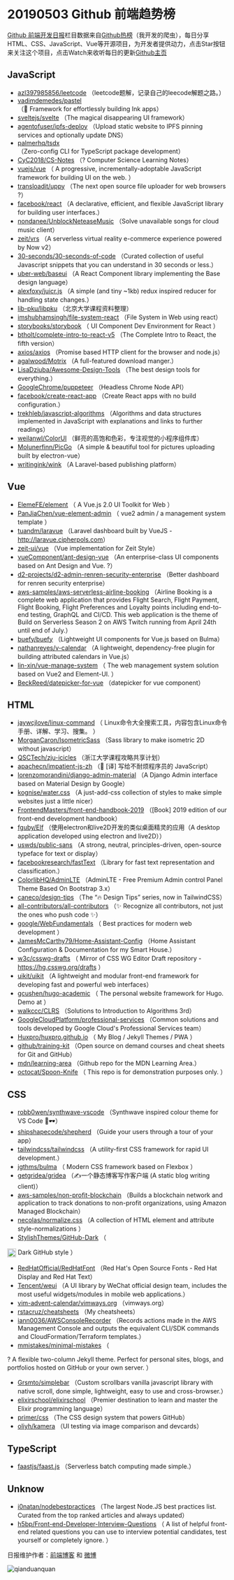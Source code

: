 # 20190503 Github 前端趋势榜

[Github 前端开发日报](https://qdkfweb.cn/c/news)栏目数据来自[Github热榜](https://github.qdkfweb.cn/)（我开发的爬虫），每日分享HTML、CSS、JavaScript、Vue等开源项目，为开发者提供动力，点击Star按钮来关注这个项目，点击Watch来收听每日的更新[Github主页](https://github.com/kujian/githubTrending)
## JavaScript

* [azl397985856/leetcode](https://github.com/azl397985856/leetcode) （leetcode题解，记录自己的leecode解题之路。）
* [vadimdemedes/pastel](https://github.com/vadimdemedes/pastel) （&#x1f3a8; Framework for effortlessly building Ink apps）
* [sveltejs/svelte](https://github.com/sveltejs/svelte) （The magical disappearing UI framework）
* [agentofuser/ipfs-deploy](https://github.com/agentofuser/ipfs-deploy) （Upload static website to IPFS pinning services and optionally update DNS）
* [palmerhq/tsdx](https://github.com/palmerhq/tsdx) （Zero-config CLI for TypeScript package development）
* [CyC2018/CS-Notes](https://github.com/CyC2018/CS-Notes) （? Computer Science Learning Notes）
* [vuejs/vue](https://github.com/vuejs/vue) （
        A progressive, incrementally-adoptable JavaScript framework for building UI on the web.
      ）
* [transloadit/uppy](https://github.com/transloadit/uppy) （The next open source file uploader for web browsers ?）
* [facebook/react](https://github.com/facebook/react) （A declarative, efficient, and flexible JavaScript library for building user interfaces.）
* [nondanee/UnblockNeteaseMusic](https://github.com/nondanee/UnblockNeteaseMusic) （Solve unavailable songs for cloud music client）
* [zeit/vrs](https://github.com/zeit/vrs) （A serverless virtual reality e-commerce experience powered by Now v2）
* [30-seconds/30-seconds-of-code](https://github.com/30-seconds/30-seconds-of-code) （Curated collection of useful Javascript snippets that you can understand in 30 seconds or less.）
* [uber-web/baseui](https://github.com/uber-web/baseui) （A React Component library implementing the Base design language）
* [alexfoxy/juicr.js](https://github.com/alexfoxy/juicr.js) （A simple (and tiny ~1kb) redux inspired reducer for handling state changes.）
* [lib-pku/libpku](https://github.com/lib-pku/libpku) （北京大学课程资料整理）
* [imshubhamsingh/file-system-react](https://github.com/imshubhamsingh/file-system-react) （File System in Web using react）
* [storybooks/storybook](https://github.com/storybooks/storybook) （
        UI Component Dev Environment for React
      ）
* [btholt/complete-intro-to-react-v5](https://github.com/btholt/complete-intro-to-react-v5) （The Complete Intro to React, the fifth version）
* [axios/axios](https://github.com/axios/axios) （Promise based HTTP client for the browser and node.js）
* [agalwood/Motrix](https://github.com/agalwood/Motrix) （A full-featured download manger.）
* [LisaDziuba/Awesome-Design-Tools](https://github.com/LisaDziuba/Awesome-Design-Tools) （The best design tools for everything.）
* [GoogleChrome/puppeteer](https://github.com/GoogleChrome/puppeteer) （Headless Chrome Node API）
* [facebook/create-react-app](https://github.com/facebook/create-react-app) （Create React apps with no build configuration.）
* [trekhleb/javascript-algorithms](https://github.com/trekhleb/javascript-algorithms) （Algorithms and data structures implemented in JavaScript with explanations and links to further readings）
* [weilanwl/ColorUI](https://github.com/weilanwl/ColorUI) （鲜亮的高饱和色彩，专注视觉的小程序组件库）
* [Molunerfinn/PicGo](https://github.com/Molunerfinn/PicGo) （A simple &amp; beautiful tool for pictures uploading built by electron-vue）
* [writingink/wink](https://github.com/writingink/wink) （A Laravel-based publishing platform）

## Vue

* [ElemeFE/element](https://github.com/ElemeFE/element) （
        A Vue.js 2.0 UI Toolkit for Web
      ）
* [PanJiaChen/vue-element-admin](https://github.com/PanJiaChen/vue-element-admin) （
        vue2 admin / a management system template
      ）
* [tuandm/laravue](https://github.com/tuandm/laravue) （Laravel dashboard built by VueJS - <a href="http://laravue.cipherpols.com" rel="nofollow">http://laravue.cipherpols.com</a>）
* [zeit-ui/vue](https://github.com/zeit-ui/vue) （Vue implementation for Zeit Style）
* [vueComponent/ant-design-vue](https://github.com/vueComponent/ant-design-vue) （An enterprise-class UI components based on Ant Design and Vue. ?）
* [d2-projects/d2-admin-renren-security-enterprise](https://github.com/d2-projects/d2-admin-renren-security-enterprise) （Better dashboard for renren security enterprise）
* [aws-samples/aws-serverless-airline-booking](https://github.com/aws-samples/aws-serverless-airline-booking) （Airline Booking is a complete web application that provides Flight Search, Flight Payment, Flight Booking, Flight Preferences and Loyalty points including end-to-end testing, GraphQL and CI/CD. This web application is the theme of Build on Serverless Season 2 on AWS Twitch running from April 24th until end of July.）
* [buefy/buefy](https://github.com/buefy/buefy) （Lightweight UI components for Vue.js based on Bulma）
* [nathanreyes/v-calendar](https://github.com/nathanreyes/v-calendar) （A lightweight, dependency-free plugin for building attributed calendars in Vue.js）
* [lin-xin/vue-manage-system](https://github.com/lin-xin/vue-manage-system) （
        The web management system solution based on Vue2 and Element-UI.
      ）
* [BeckReed/datepicker-for-vue](https://github.com/BeckReed/datepicker-for-vue) （datepicker for vue component）

## HTML

* [jaywcjlove/linux-command](https://github.com/jaywcjlove/linux-command) （
        Linux命令大全搜索工具，内容包含Linux命令手册、详解、学习、搜集。
      ）
* [MorganCaron/IsometricSass](https://github.com/MorganCaron/IsometricSass) （Sass library to make isometric 2D without javascript）
* [QSCTech/zju-icicles](https://github.com/QSCTech/zju-icicles) （浙江大学课程攻略共享计划）
* [apachecn/impatient-js-zh](https://github.com/apachecn/impatient-js-zh) （&#x1f4d6; [译] 写给不耐烦程序员的 JavaScript）
* [lorenzomorandini/django-admin-material](https://github.com/lorenzomorandini/django-admin-material) （A Django Admin interface based on Material Design by Google）
* [kognise/water.css](https://github.com/kognise/water.css) （A just-add-css collection of styles to make simple websites just a little nicer）
* [FrontendMasters/front-end-handbook-2019](https://github.com/FrontendMasters/front-end-handbook-2019) （[Book] 2019 edition of our front-end development handbook）
* [fguby/Elf](https://github.com/fguby/Elf) （使用electron和live2D开发的类似桌面精灵的应用（A desktop application developed using electron and live2D））
* [uswds/public-sans](https://github.com/uswds/public-sans) （A strong, neutral, principles-driven, open-source typeface for text or display）
* [facebookresearch/fastText](https://github.com/facebookresearch/fastText) （Library for fast text representation and classification.）
* [ColorlibHQ/AdminLTE](https://github.com/ColorlibHQ/AdminLTE) （AdminLTE - Free Premium Admin control Panel Theme Based On Bootstrap 3.x）
* [caneco/design-tips](https://github.com/caneco/design-tips) （The “&#x1f525; Design Tips” series, now in TailwindCSS）
* [all-contributors/all-contributors](https://github.com/all-contributors/all-contributors) （✨ Recognize all contributors, not just the ones who push code ✨）
* [google/WebFundamentals](https://github.com/google/WebFundamentals) （
        Best practices for modern web development
      ）
* [JamesMcCarthy79/Home-Assistant-Config](https://github.com/JamesMcCarthy79/Home-Assistant-Config) （Home Assistant Configuration &amp; Documentation for my Smart House.）
* [w3c/csswg-drafts](https://github.com/w3c/csswg-drafts) （
        Mirror of CSS WG Editor Draft repository - <a href="https://hg.csswg.org/drafts">https://hg.csswg.org/drafts</a>
      ）
* [uikit/uikit](https://github.com/uikit/uikit) （A lightweight and modular front-end framework for developing fast and powerful web interfaces）
* [gcushen/hugo-academic](https://github.com/gcushen/hugo-academic) （
        The personal website framework for Hugo. Demo at
      ）
* [walkccc/CLRS](https://github.com/walkccc/CLRS) （Solutions to Introduction to Algorithms 3rd）
* [GoogleCloudPlatform/professional-services](https://github.com/GoogleCloudPlatform/professional-services) （Common solutions and tools developed by Google Cloud's Professional Services team）
* [Huxpro/huxpro.github.io](https://github.com/Huxpro/huxpro.github.io) （
        My Blog / Jekyll Themes / PWA
      ）
* [github/training-kit](https://github.com/github/training-kit) （Open source on demand courses and cheat sheets for Git and GitHub）
* [mdn/learning-area](https://github.com/mdn/learning-area) （Github repo for the MDN Learning Area.）
* [octocat/Spoon-Knife](https://github.com/octocat/Spoon-Knife) （
        This repo is for demonstration purposes only.
      ）

## CSS

* [robb0wen/synthwave-vscode](https://github.com/robb0wen/synthwave-vscode) （Synthwave inspired colour theme for VS Code &#x1f305;&#x1f576;）
* [shipshapecode/shepherd](https://github.com/shipshapecode/shepherd) （Guide your users through a tour of your app）
* [tailwindcss/tailwindcss](https://github.com/tailwindcss/tailwindcss) （A utility-first CSS framework for rapid UI development.）
* [jgthms/bulma](https://github.com/jgthms/bulma) （
        Modern CSS framework based on Flexbox
      ）
* [getgridea/gridea](https://github.com/getgridea/gridea) （✍️一个静态博客写作客户端 (A static blog writing client)）
* [aws-samples/non-profit-blockchain](https://github.com/aws-samples/non-profit-blockchain) （Builds a blockchain network and application to track donations to non-profit organizations, using Amazon Managed Blockchain）
* [necolas/normalize.css](https://github.com/necolas/normalize.css) （A collection of HTML element and attribute style-normalizations
      ）
* [StylishThemes/GitHub-Dark](https://github.com/StylishThemes/GitHub-Dark) （
        
<img class="emoji" title=":octocat:" alt=":octocat:" src="https://assets-cdn.github.com/images/icons/emoji/octocat.png" height="20" width="20" align="absmiddle"> Dark GitHub style
      ）
* [RedHatOfficial/RedHatFont](https://github.com/RedHatOfficial/RedHatFont) （Red Hat's Open Source Fonts - Red Hat Display and Red Hat Text）
* [Tencent/weui](https://github.com/Tencent/weui) （A UI library by WeChat official design team, includes the most useful widgets/modules in mobile web applications.）
* [vim-advent-calendar/vimways.org](https://github.com/vim-advent-calendar/vimways.org) （vimways.org）
* [rstacruz/cheatsheets](https://github.com/rstacruz/cheatsheets) （My cheatsheets）
* [iann0036/AWSConsoleRecorder](https://github.com/iann0036/AWSConsoleRecorder) （Records actions made in the AWS Management Console and outputs the equivalent CLI/SDK commands and CloudFormation/Terraform templates.）
* [mmistakes/minimal-mistakes](https://github.com/mmistakes/minimal-mistakes) （
        
? A flexible two-column Jekyll theme. Perfect for personal sites, blogs, and portfolios hosted on GitHub or your own server.
      ）
* [Grsmto/simplebar](https://github.com/Grsmto/simplebar) （Custom scrollbars vanilla javascript library with native scroll, done simple, lightweight, easy to use and cross-browser.）
* [elixirschool/elixirschool](https://github.com/elixirschool/elixirschool) （Premier destination to learn and master the Elixir programming language）
* [primer/css](https://github.com/primer/css) （The CSS design system that powers GitHub）
* [oliyh/kamera](https://github.com/oliyh/kamera) （UI testing via image comparison and devcards）

## TypeScript

* [faastjs/faast.js](https://github.com/faastjs/faast.js) （Serverless batch computing made simple.）

## Unknow

* [i0natan/nodebestpractices](https://github.com/i0natan/nodebestpractices) （The largest Node.JS best practices list. Curated from the top ranked articles and always updated）
* [h5bp/Front-end-Developer-Interview-Questions](https://github.com/h5bp/Front-end-Developer-Interview-Questions) （
        A list of helpful front-end related questions you can use to interview potential candidates, test yourself or completely ignore.
      ）


日报维护作者：[前端博客](https://qdkfweb.cn/) 和 [微博](https://qdkfweb.cn/go/weibo)

![qianduanquan](https://user-images.githubusercontent.com/3055447/38468989-651132ac-3b80-11e8-8e6b-15122322a9d7.png)